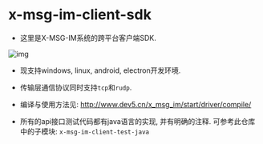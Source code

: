 # x-msg-im-client-sdk

* 这里是X-MSG-IM系统的跨平台客户端SDK.

![img](http://www.dev5.cn/x_msg_im/start/driver/img/client-driver-layer-arch-future.svg)

* 现支持windows, linux, android, electron开发环境.

* 传输层通信协议同时支持`tcp`和`rudp`.

* 编译与使用方法见: http://www.dev5.cn/x_msg_im/start/driver/compile/

* 所有的api接口测试代码都有java语言的实现, 并有明确的注释. 可参考此仓库中的子模块: `x-msg-im-client-test-java`
